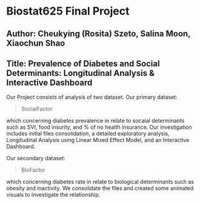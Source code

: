# Biostat625 Final Project
## Author: Cheukying (Rosita) Szeto, Salina Moon, Xiaochun Shao
## Title: Prevalence of Diabetes and Social Determinants: Longitudinal Analysis & Interactive Dashboard

Our Project consists of analysis of two dataset. 
Our primary dataset:

> SocialFactor

which concerning diabetes prevalence in relate to socaial determinants such as SVI, food insurity, and % of no health insurance. Our investigation includes initial files consolidation, a detailed exploratory analysis, Longitudinal Analysis using Linear Mixed Effect Model, and an Interactive Dashboard. 

Our secondary dataset:

> BioFactor

which concerning diabetes rate in relate to biological determinants such as obesity and inactivity. We consolidate the files and created some animated visuals to investigate the relationship. 
